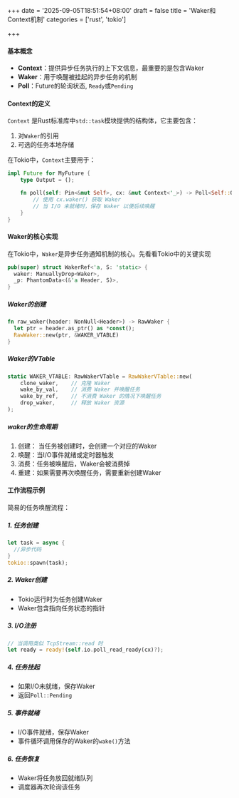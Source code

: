 +++
date = '2025-09-05T18:51:54+08:00'
draft = false
title = 'Waker和Context机制'
categories = ['rust', 'tokio']

+++

#### 基本概念

* **Context**：提供异步任务执行的上下文信息，最重要的是包含Waker
* **Waker**：用于唤醒被挂起的异步任务的机制
* **Poll**：Future的轮询状态, `Ready`或`Pending`

#### Context的定义

`Context` 是Rust标准库中`std::task`模块提供的结构体，它主要包含：

1. 对`Waker`的引用
2. 可选的任务本地存储

在Tokio中，`Context`主要用于：

```rust
impl Future for MyFuture {
    type Output = ();

    fn poll(self: Pin<&mut Self>, cx: &mut Context<'_>) -> Poll<Self::Output> {
        // 使用 cx.waker() 获取 Waker
        // 当 I/O 未就绪时，保存 Waker 以便后续唤醒
    }
}
```

#### Waker的核心实现

在Tokio中，`Waker`是异步任务通知机制的核心。先看看Tokio中的关键实现

```rust
pub(super) struct WakerRef<'a, S: 'static> {
  waker: ManuallyDrop<Waker>,
  _p: PhantomData<(&'a Header, S)>,
}
```

##### Waker的创建

```rust
fn raw_waker(header: NonNull<Header>) -> RawWaker {
  let ptr = header.as_ptr() as *const();
  RawWaker::new(ptr, &WAKER_VTABLE)
}
```

##### Waker的VTable

```rust
static WAKER_VTABLE: RawWakerVTable = RawWakerVTable::new(
    clone_waker,    // 克隆 Waker
    wake_by_val,    // 消费 Waker 并唤醒任务
    wake_by_ref,    // 不消费 Waker 的情况下唤醒任务
    drop_waker,     // 释放 Waker 资源
);
```

##### waker的生命周期

1. 创建： 当任务被创建时，会创建一个对应的Waker
2. 唤醒：当I/O事件就绪或定时器触发
3. 消费：任务被唤醒后，Waker会被消费掉
4. 重建：如果需要再次唤醒任务，需要重新创建Waker

#### 工作流程示例

简易的任务唤醒流程：

##### 1. 任务创建

```rust
let task = async {
  //异步代码
}
tokio::spawn(task);
```

##### 2. Waker创建

* Tokio运行时为任务创建Waker
* Waker包含指向任务状态的指针

##### 3. I/O注册

```rust
// 当调用类似 TcpStream::read 时
let ready = ready!(self.io.poll_read_ready(cx)?);
```

##### 4. 任务挂起

* 如果I/O未就绪，保存Waker
* 返回`Poll::Pending`

##### 5. 事件就绪

* I/O事件就绪，保存Waker
* 事件循环调用保存的Waker的`wake()`方法

##### 6. 任务恢复

* Waker将任务放回就绪队列
* 调度器再次轮询该任务
